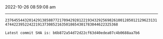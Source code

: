 2022-10-26 08:59:08 am

---

`23764554432014291385887721709429281221934329256982610012850121296231314744223952242219137308521635018654301783044622325368`

`Latest commit SHA is: b6b872a54d72d22cf63d40edea07c4b0688aa7b6 `
